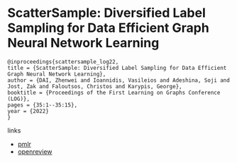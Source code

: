 # ScatterSample: Diversified Label Sampling for Data Efficient Graph Neural Network Learning

```
@inproceedings{scattersample_log22,
title = {ScatterSample: Diversified Label Sampling for Data Efficient Graph Neural Network Learning},
author = {DAI, Zhenwei and Ioannidis, Vasileios and Adeshina, Soji and Jost, Zak and Faloutsos, Christos and Karypis, George},
booktitle = {Proceedings of the First Learning on Graphs Conference (LOG)},
pages = {35:1--35:15},
year = {2022}
}
```

links
- [pmlr](https://proceedings.mlr.press/v198/dai22a.html)
- [openreview](https://openreview.net/forum?id=BCg0P57qU96)

